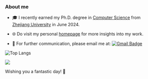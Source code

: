 ### About me

- 🎓 I recently earned my Ph.D. degree in [Computer Science](http://www.en.cs.zju.edu.cn/) from [Zhejiang University](http://www.zju.edu.cn/english) in June 2024.

- 🌐 Do visit my personal [homepage](https://zju-fangyin.github.io) for more insights into my work.

- 📩 For further communication, please email me at: [![Gmail Badge](https://img.shields.io/badge/-fangyin@zju.edu.cn-c14438?style=plastic&logo=Gmail&logoColor=white&link=mailto:fangyin@zju.edu.cn)](mailto:fangyin@zju.edu.cn)


![Top Langs](https://github-readme-stats.vercel.app/api/top-langs/?username=ZJU-Fangyin&layout=compact)

![](https://github-readme-stats.vercel.app/api?username=ZJU-Fangyin&bg_color=30,e96443,904e95&title_color=fff&text_color=fff)


Wishing you a fantastic day! 🥰


